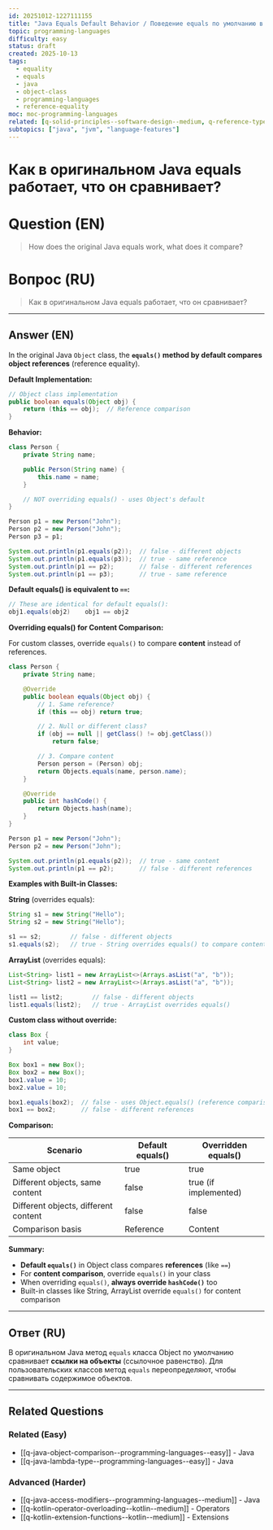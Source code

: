 ```yaml
---
id: 20251012-1227111155
title: "Java Equals Default Behavior / Поведение equals по умолчанию в Java"
topic: programming-languages
difficulty: easy
status: draft
created: 2025-10-13
tags:
  - equality
  - equals
  - java
  - object-class
  - programming-languages
  - reference-equality
moc: moc-programming-languages
related: [q-solid-principles--software-design--medium, q-reference-types-criteria--programming-languages--medium, q-data-sealed-classes-why--programming-languages--medium]
subtopics: ["java", "jvm", "language-features"]
---
```

# Как в оригинальном Java equals работает, что он сравнивает?

# Question (EN)
> How does the original Java equals work, what does it compare?

# Вопрос (RU)
> Как в оригинальном Java equals работает, что он сравнивает?

---

## Answer (EN)

In the original Java `Object` class, the **`equals()` method by default compares object references** (reference equality).

**Default Implementation:**

```java
// Object class implementation
public boolean equals(Object obj) {
    return (this == obj);  // Reference comparison
}
```

**Behavior:**

```java
class Person {
    private String name;

    public Person(String name) {
        this.name = name;
    }

    // NOT overriding equals() - uses Object's default
}

Person p1 = new Person("John");
Person p2 = new Person("John");
Person p3 = p1;

System.out.println(p1.equals(p2));  // false - different objects
System.out.println(p1.equals(p3));  // true - same reference
System.out.println(p1 == p2);       // false - different references
System.out.println(p1 == p3);       // true - same reference
```

**Default equals() is equivalent to `==`:**

```java
// These are identical for default equals():
obj1.equals(obj2)    obj1 == obj2
```

**Overriding equals() for Content Comparison:**

For custom classes, override `equals()` to compare **content** instead of references.

```java
class Person {
    private String name;

    @Override
    public boolean equals(Object obj) {
        // 1. Same reference?
        if (this == obj) return true;

        // 2. Null or different class?
        if (obj == null || getClass() != obj.getClass())
            return false;

        // 3. Compare content
        Person person = (Person) obj;
        return Objects.equals(name, person.name);
    }

    @Override
    public int hashCode() {
        return Objects.hash(name);
    }
}

Person p1 = new Person("John");
Person p2 = new Person("John");

System.out.println(p1.equals(p2));  // true - same content
System.out.println(p1 == p2);       // false - different references
```

**Examples with Built-in Classes:**

**String** (overrides equals):

```java
String s1 = new String("Hello");
String s2 = new String("Hello");

s1 == s2;        // false - different objects
s1.equals(s2);   // true - String overrides equals() to compare content
```

**ArrayList** (overrides equals):

```java
List<String> list1 = new ArrayList<>(Arrays.asList("a", "b"));
List<String> list2 = new ArrayList<>(Arrays.asList("a", "b"));

list1 == list2;        // false - different objects
list1.equals(list2);   // true - ArrayList overrides equals()
```

**Custom class without override:**

```java
class Box {
    int value;
}

Box box1 = new Box();
Box box2 = new Box();
box1.value = 10;
box2.value = 10;

box1.equals(box2);  // false - uses Object.equals() (reference comparison)
box1 == box2;       // false - different references
```

**Comparison:**

| Scenario | Default equals() | Overridden equals() |
|----------|------------------|---------------------|
| Same object | true | true |
| Different objects, same content | false | true (if implemented) |
| Different objects, different content | false | false |
| Comparison basis | Reference | Content |

**Summary:**

- **Default `equals()`** in Object class compares **references** (like `==`)
- For **content comparison**, override `equals()` in your class
- When overriding `equals()`, **always override `hashCode()`** too
- Built-in classes like String, ArrayList override `equals()` for content comparison

---

## Ответ (RU)

В оригинальном Java метод `equals` класса Object по умолчанию сравнивает **ссылки на объекты** (ссылочное равенство). Для пользовательских классов метод `equals` переопределяют, чтобы сравнивать содержимое объектов.


---

## Related Questions

### Related (Easy)
- [[q-java-object-comparison--programming-languages--easy]] - Java
- [[q-java-lambda-type--programming-languages--easy]] - Java

### Advanced (Harder)
- [[q-java-access-modifiers--programming-languages--medium]] - Java
- [[q-kotlin-operator-overloading--kotlin--medium]] - Operators
- [[q-kotlin-extension-functions--kotlin--medium]] - Extensions
